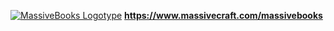 <a href="https://www.massivecraft.com/massivebooks">![MassiveBooks Logotype](https://www.massivecraft.com/wp-content/uploads/2013/03/massivecraft-logotype-plugin-massivebooks-2000.jpg)</a>
<b>https://www.massivecraft.com/massivebooks</b>
